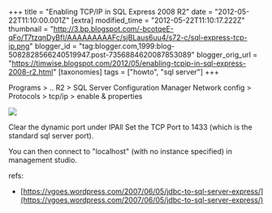 +++
title = "Enabling TCP/IP in SQL Express 2008 R2"
date = "2012-05-22T11:10:00.001Z"
[extra]
modified_time = "2012-05-22T11:10:17.222Z"
thumbnail = "http://3.bp.blogspot.com/-bcotqeE-qFo/T7tzqnDyBfI/AAAAAAAAAFc/sjBLaus6uu4/s72-c/sql-express-tcp-ip.png"
blogger_id = "tag:blogger.com,1999:blog-5082828566240519947.post-7356884620087853089"
blogger_orig_url = "https://timwise.blogspot.com/2012/05/enabling-tcpip-in-sql-express-2008-r2.html"
[taxonomies]
tags = ["howto", "sql server"]
+++

Programs > .. R2 > SQL Server Configuration Manager
Network config > Protocols > tcp/ip > enable & properties

![](/assets/sql-express-tcp-ip.png)

Clear the dynamic port under IPAll
Set the TCP Port to 1433 (which is the standard sql server port).

You can then connect to "localhost" (with no instance specified) in management studio.

refs:

*   [https://vgoes.wordpress.com/2007/06/05/jdbc-to-sql-server-express/](https://vgoes.wordpress.com/2007/06/05/jdbc-to-sql-server-express/)
